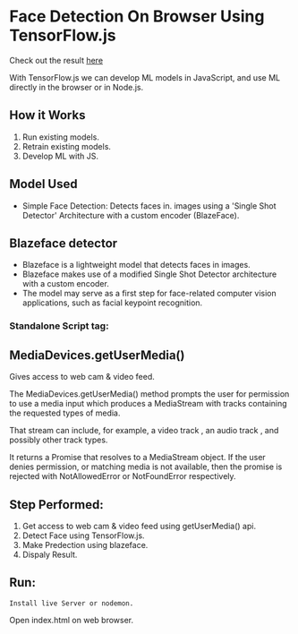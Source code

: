 # Face Detection On Browser Using TensorFlow.js

Check out the result [here](https://youtu.be/O62iUMlP_Jc)

With TensorFlow.js we can develop ML models in JavaScript, and use ML directly in the browser or in Node.js.

## How it Works
  1. Run existing models.
  2. Retrain existing models.
  3. Develop ML with JS.

## Model Used
 * Simple Face Detection: Detects faces in. images using a 'Single Shot Detector' Architecture with a custom encoder (BlazeFace).

## Blazeface detector
  * Blazeface is a lightweight model that detects faces in images. 
  * Blazeface makes use of a modified Single Shot Detector architecture with a custom encoder. 
  * The model may serve as a first step for face-related computer vision applications, such as facial keypoint recognition.

### Standalone Script tag:

<script src="https://cdn.jsdelivr.net/npm/@tensorflow/tfjs"></script>
<script src="https://cdn.jsdelivr.net/npm/@tensorflow-models/blazeface"></script>

## MediaDevices.getUserMedia()
Gives access to web cam & video feed.

The MediaDevices.getUserMedia() method prompts the user for permission to use a media input which produces a MediaStream with tracks containing the requested types of media.

That stream can include, for example, a video track , an audio track , and possibly other track types.

It returns a Promise that resolves to a MediaStream object. If the user denies permission, or matching media is not available, then the promise is rejected with NotAllowedError or NotFoundError respectively.


## Step Performed:
  1. Get access to web cam & video feed using getUserMedia() api.
  2. Detect Face using TensorFlow.js.
  3. Make Predection using blazeface.
  4. Dispaly Result.


## Run:
    Install live Server or nodemon.
Open index.html on web browser.
